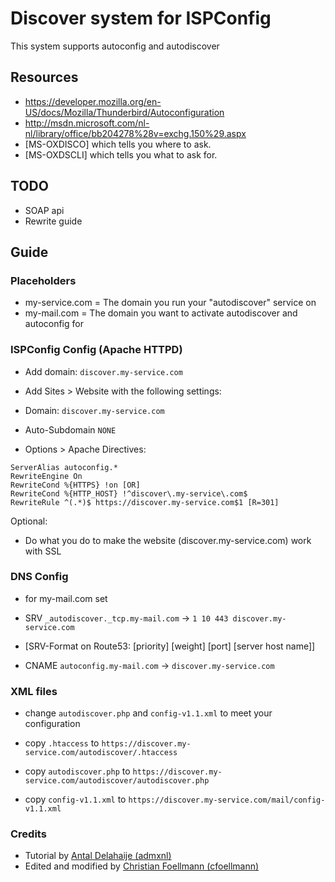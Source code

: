 # Discover system for ISPConfig
This system supports autoconfig and autodiscover

## Resources
* https://developer.mozilla.org/en-US/docs/Mozilla/Thunderbird/Autoconfiguration
* http://msdn.microsoft.com/nl-nl/library/office/bb204278%28v=exchg.150%29.aspx
 * [MS-OXDISCO] which tells you where to ask.
 * [MS-OXDSCLI] which tells you what to ask for.


## TODO
* SOAP api
* Rewrite guide

## Guide

### Placeholders
* my-service.com = The domain you run your "autodiscover" service on
* my-mail.com = The domain you want to activate autodiscover and autoconfig for

### ISPConfig Config (Apache HTTPD)
* Add domain: `discover.my-service.com`

* Add Sites > Website with the following settings:
 * Domain: `discover.my-service.com`
 * Auto-Subdomain `NONE`
 * Options > Apache Directives:

```
ServerAlias autoconfig.*
RewriteEngine On
RewriteCond %{HTTPS} !on [OR]
RewriteCond %{HTTP_HOST} !^discover\.my-service\.com$
RewriteRule ^(.*)$ https://discover.my-service.com$1 [R=301]
```

Optional:
* Do what you do to make the website (discover.my-service.com) work with SSL

### DNS Config
* for my-mail.com set

* SRV `_autodiscover._tcp.my-mail.com` -> `1 10 443 discover.my-service.com` 
 * [SRV-Format on Route53:  [priority] [weight] [port] [server host name]]
* CNAME `autoconfig.my-mail.com` -> `discover.my-service.com`

### XML files
* change `autodiscover.php` and `config-v1.1.xml` to meet your configuration

* copy `.htaccess` to `https://discover.my-service.com/autodiscover/.htaccess`
* copy `autodiscover.php` to `https://discover.my-service.com/autodiscover/autodiscover.php`
* copy `config-v1.1.xml` to `https://discover.my-service.com/mail/config-v1.1.xml`

### Credits
* Tutorial by [Antal Delahaije (admxnl)](http://bugtracker.ispconfig.org/index.php?do=details&task_id=2152#comment3208)
* Edited and modified by [Christian Foellmann (cfoellmann)](https://github.com/cfoellmann)